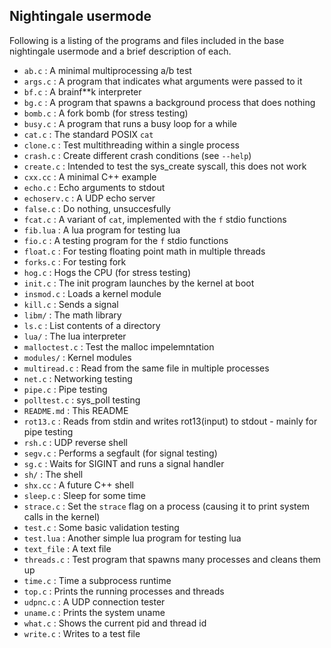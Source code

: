 ## Nightingale usermode

Following is a listing of the programs and files included in the base nightingale usermode and a brief description of each.

- `ab.c` : A minimal multiprocessing a/b test
- `args.c` : A program that indicates what arguments were passed to it
- `bf.c` : A brainf\*\*k interpreter
- `bg.c` : A program that spawns a background process that does nothing
- `bomb.c` : A fork bomb (for stress testing)
- `busy.c` : A program that runs a busy loop for a while
- `cat.c` : The standard POSIX `cat`
- `clone.c` : Test multithreading within a single process
- `crash.c` : Create different crash conditions (see `--help`)
- `create.c` : Intended to test the sys\_create syscall, this does not work
- `cxx.cc` : A minimal C++ example
- `echo.c` : Echo arguments to stdout
- `echoserv.c` : A UDP echo server
- `false.c` : Do nothing, unsuccesfully
- `fcat.c` : A variant of `cat`, implemented with the `f` stdio functions
- `fib.lua` : A lua program for testing lua
- `fio.c` : A testing program for the `f` stdio functions
- `float.c` : For testing floating point math in multiple threads
- `forks.c` : For testing fork
- `hog.c` : Hogs the CPU (for stress testing)
- `init.c` : The init program launches by the kernel at boot
- `insmod.c` : Loads a kernel module
- `kill.c` : Sends a signal
- `libm/` : The math library
- `ls.c` : List contents of a directory
- `lua/` : The lua interpreter
- `malloctest.c` : Test the malloc impelemntation
- `modules/` : Kernel modules
- `multiread.c` : Read from the same file in multiple processes
- `net.c` : Networking testing
- `pipe.c` : Pipe testing
- `polltest.c` : sys\_poll testing
- `README.md` : This README
- `rot13.c` : Reads from stdin and writes rot13(input) to stdout - mainly for pipe testing
- `rsh.c` : UDP reverse shell
- `segv.c` : Performs a segfault (for signal testing)
- `sg.c` : Waits for SIGINT and runs a signal handler
- `sh/` : The shell
- `shx.cc` : A future C++ shell
- `sleep.c` : Sleep for some time
- `strace.c` : Set the `strace` flag on a process (causing it to print system calls in the kernel)
- `test.c` : Some basic validation testing
- `test.lua` : Another simple lua program for testing lua
- `text_file` : A text file
- `threads.c` : Test program that spawns many processes and cleans them up
- `time.c` : Time a subprocess runtime
- `top.c` : Prints the running processes and threads
- `udpnc.c` : A UDP connection tester
- `uname.c` : Prints the system uname
- `what.c` : Shows the current pid and thread id
- `write.c` : Writes to a test file
